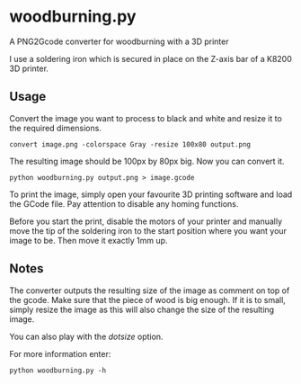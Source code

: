 # woodburning.py
A PNG2Gcode converter for woodburning with a 3D printer

I use a soldering iron which is secured in place on the Z-axis bar of a K8200 3D printer.

## Usage
Convert the image you want to process to black and white and resize it to the required dimensions.

```
convert image.png -colorspace Gray -resize 100x80 output.png
```

The resulting image should be 100px by 80px big. Now you can convert it.

```
python woodburning.py output.png > image.gcode
```

To print the image, simply open your favourite 3D printing software and load the GCode file.
Pay attention to disable any homing functions.

Before you start the print, disable the motors of your printer and manually move the tip of the soldering iron to the start position where you want your image to be. Then move it exactly 1mm up.

## Notes
The converter outputs the resulting size of the image as comment on top of the gcode. Make sure that the piece of wood is big enough. If it is to small, simply resize the image as this will also change the size of the resulting image.

You can also play with the *dotsize* option.

For more information enter:
```
python woodburning.py -h
```
